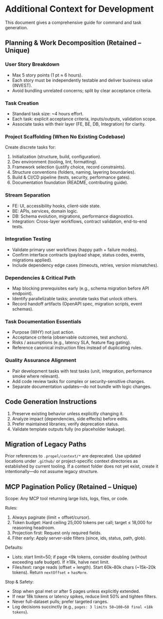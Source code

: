 # Additional Context for Development

This document gives a comprehensive guide for command and task generation.

## Planning & Work Decomposition (Retained – Unique)

### User Story Breakdown
- Max 5 story points (1 pt ≈ 6 hours).
- Each story must be independently testable and deliver business value (INVEST).
- Avoid bundling unrelated concerns; split by clear acceptance criteria.

### Task Creation
- Standard task size: ~4 hours effort.
- Each task: explicit acceptance criteria, inputs/outputs, validation scope.
- Associate tasks with their layer (FE, BE, DB, Integration) for clarity.

### Project Scaffolding (When No Existing Codebase)
Create discrete tasks for:
1. Initialization (structure, build, configuration).
2. Dev environment (tooling, lint, formatting).
3. Framework selection (justify choice, record constraints).
4. Structure conventions (folders, naming, layering boundaries).
5. Build & CI/CD pipeline (tests, security, performance gates).
6. Documentation foundation (README, contributing guide).

### Stream Separation
- FE: UI, accessibility hooks, client-side state.
- BE: APIs, services, domain logic.
- DB: Schema evolution, migrations, performance diagnostics.
- Integration: Cross-layer workflows, contract validation, end-to-end tests.

### Integration Testing
- Validate primary user workflows (happy path + failure modes).
- Confirm interface contracts (payload shape, status codes, events, migrations applied).
- Include dependency edge cases (timeouts, retries, version mismatches).

### Dependencies & Critical Path
- Map blocking prerequisites early (e.g., schema migration before API endpoint).
- Identify parallelizable tasks; annotate tasks that unlock others.
- Record handoff artifacts (OpenAPI spec, migration scripts, event schemas).

### Task Documentation Essentials
- Purpose (WHY) not just action.
- Acceptance criteria (observable outcomes, test anchors).
- Risks / assumptions (e.g., latency SLA, feature flag gating).
- Reference canonical instruction files instead of duplicating rules.

### Quality Assurance Alignment
- Pair development tasks with test tasks (unit, integration, performance smoke where relevant).
- Add code review tasks for complex or security-sensitive changes.
- Separate documentation updates—do not bundle with logic changes.

## Code Generation Instructions
1. Preserve existing behavior unless explicitly changing it.
2. Analyze impact (dependencies, side effects) before edits.
3. Prefer maintained libraries; verify deprecation status.
4. Validate template outputs fully (no placeholder leakage).

## Migration of Legacy Paths
Prior references to `.propel/context/*` are deprecated. Use updated locations under `.github/` or project-specific context directories as established by current tooling. If a context folder does not yet exist, create it intentionally—do not assume legacy structure.

## MCP Pagination Policy (Retained – Unique)
Scope: Any MCP tool returning large lists, logs, files, or code.

Rules:
1. Always paginate (limit + offset/cursor).
2. Token budget: Hard ceiling 25,000 tokens per call; target ≤ 18,000 for reasoning headroom.
3. Projection first: Request only required fields.
4. Filter early: Apply server-side filters (since, ids, status, path, glob).

Defaults:
- Lists: start limit=50; if page <9k tokens, consider doubling (without exceeding safe budget). If ≥18k, halve next limit.
- Files/text: range reads (offset + length). Start 60k–80k chars (~15k–20k tokens). Return `nextOffset` + `hasMore`.

Stop & Safety:
- Stop when goal met or after 5 pages unless explicitly extended.
- If near 18k tokens or latency spikes, reduce limit 50% and tighten filters.
- Never full-dataset pulls; prefer targeted ranges.
- Log decisions succinctly (e.g., `pages: 3 limits 50→100→50 final <18k tokens`).
